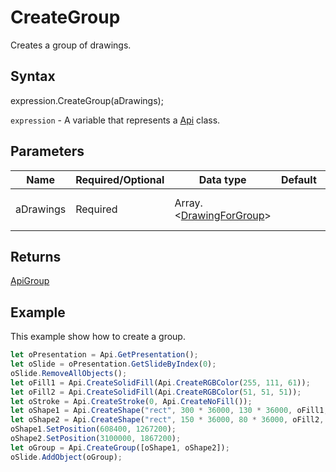 # CreateGroup

Creates a group of drawings.

## Syntax

expression.CreateGroup(aDrawings);

`expression` - A variable that represents a [Api](../Api.md) class.

## Parameters

| **Name** | **Required/Optional** | **Data type** | **Default** | **Description** |
| ------------- | ------------- | ------------- | ------------- | ------------- |
| aDrawings | Required | Array.<[DrawingForGroup](../../Enumeration/DrawingForGroup.md)> |  | An array of drawings to group. |

## Returns

[ApiGroup](../../ApiGroup/ApiGroup.md)

## Example

This example show how to create a group.

```javascript
let oPresentation = Api.GetPresentation();
let oSlide = oPresentation.GetSlideByIndex(0);
oSlide.RemoveAllObjects();
let oFill1 = Api.CreateSolidFill(Api.CreateRGBColor(255, 111, 61));
let oFill2 = Api.CreateSolidFill(Api.CreateRGBColor(51, 51, 51));
let oStroke = Api.CreateStroke(0, Api.CreateNoFill());
let oShape1 = Api.CreateShape("rect", 300 * 36000, 130 * 36000, oFill1, oStroke);
let oShape2 = Api.CreateShape("rect", 150 * 36000, 80 * 36000, oFill2, oStroke);
oShape1.SetPosition(608400, 1267200);
oShape2.SetPosition(3100000, 1867200);
let oGroup = Api.CreateGroup([oShape1, oShape2]);
oSlide.AddObject(oGroup);
```
